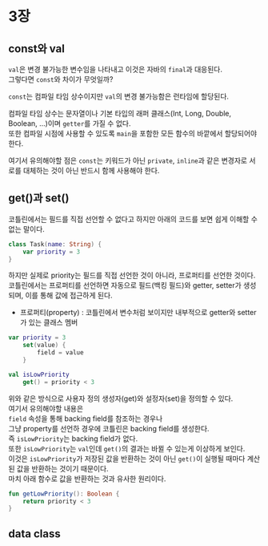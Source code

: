 # 3장
## const와 val
`val`은 변경 불가능한 변수임을 나타내고 이것은 자바의 `final`과 대응된다.   
그렇다면 `const`와 차이가 무엇일까?

`const`는 컴파일 타임 상수이지만 `val`의 변경 불가능함은 런타임에 할당된다.

컴파일 타임 상수는 문자열이나 기본 타입의 래퍼 클래스(Int, Long, Double, Boolean, ...)이며 `getter`를 가질 수 없다.    
또한 컴파일 시점에 사용할 수 있도록 `main`을 포함한 모든 함수의 바깥에서 할당되어야한다.

여기서 유의해야할 점은 `const`는 키워드가 아닌 `private`, `inline`과 같은 변경자로 서로를 대체하는 것이 아닌 반드시 함께 사용해야 한다.

## get()과 set()
코틀린에서는 필드를 직접 선언할 수 없다고 하지만 아래의 코드를 보면 쉽게 이해할 수 없는 말이다. 
```kotlin
class Task(name: String) {
    var priority = 3
}
```
하지만 실제로 priority는 필드를 직접 선언한 것이 아니라, 프로퍼티를 선언한 것이다.   
코틀린에서는 프로퍼티를 선언하면 자동으로 필드(백킹 필드)와 getter, setter가 생성되며, 이를 통해 값에 접근하게 된다.

+ 프로퍼티(property) : 코틀린에서 변수처럼 보이지만 내부적으로 getter와 setter가 있는 클래스 멤버 
```kotlin
var priority = 3
    set(value) {
        field = value
    }

val isLowPriority
    get() = priority < 3
```
위와 같은 방식으로 사용자 정의 생성자(get)와 설정자(set)을 정의할 수 있다.   
여기서 유의해야할 내용은   
`field` 속성을 통해 backing field를 참조하는 경우나    
그냥 property를 선언하 경우에 코틀린은 backing field를 생성한다.   
즉 `isLowPriority`는 backing field가 없다.   
또한 `isLowPriority`는 `val`인데 `get()`의 결과는 바뀔 수 있는게 이상하게 보인다.   
이것은 `isLowPriority`가 저장된 값을 반환하는 것이 아닌 `get()`이 실행될 때마다 계산된 값을 반환하는 것이기 때문이다.   
마치 아래 함수로 값을 반환하는 것과 유사한 원리이다.
```kotlin
fun getLowPriority(): Boolean {
    return priority < 3
}
```

## data class